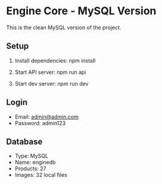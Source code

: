 # Engine Core - MySQL Version

This is the clean MySQL version of the project.

## Setup

1. Install dependencies:
   npm install

2. Start API server:
   npm run api

3. Start dev server:
   npm run dev

## Login

- Email: admin@admin.com
- Password: admin123

## Database

- Type: MySQL
- Name: enginedb
- Products: 27
- Images: 32 local files

